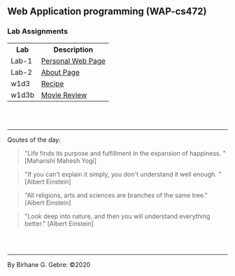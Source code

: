 ## Web Application programming (WAP-cs472)
### Lab Assignments


<table>
  <tr>
    <th>Lab</th>
    <th>Description</th> 
  </tr>
  <tr>
    <td>Lab-1 </td>
    <td><a href = "https://birhanegg.github.io/cs472/lab1"> Personal Web Page</a></td>
  </tr>
  <tr>
    <td>Lab-2 </td>
    <td><a href = "https://birhanegg.github.io/cs472/lab2/about.html"> About Page </a></td>
  </tr>
    <tr>
    <td>w1d3 </td>
    <td><a href = "https://birhanegg.github.io/cs472/w1d2recipe/index.html"> Recipe</a></td>
  </tr>
    <tr>
    <td>w1d3b </td>
    <td><a href = "https://birhanegg.github.io/cs472/w1d3b/tmnt.html"> Movie Review</a></td>
  </tr>
</table>

<br><br><hr> Qoutes of the day: 

> "Life finds its purpose and fulfillment in the expansion of happiness.  " [Maharishi Mahesh Yogi]

> "If you can't explain it simply, you don't understand it well enough. " [Albert Einstein]

> "All religions, arts and sciences are branches of the same tree." [Albert Einstein]

> "Look deep into nature, and then you will understand everything better." [Albert Einstein]



<br><br><hr>
By Birhane G. Gebre: &copy;2020